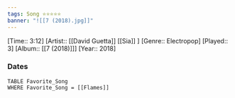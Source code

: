 ```yaml
---
tags: Song ⭐⭐⭐⭐⭐ 
banner: "![[7 (2018).jpg]]"
---
```

[Time:: 3:12]
[Artist:: [[David Guetta]] [[Sia]] ]
[Genre:: Electropop]
[Played:: 3]
[Album:: [[7 (2018)]]]
[Year:: 2018]
### Dates
````dataview
TABLE Favorite_Song
WHERE Favorite_Song = [[Flames]]
````